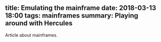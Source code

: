 title: Emulating the mainframe
date: 2018-03-13 18:00
tags: mainframes
summary: Playing around with Hercules
---

Article about mainframes.

